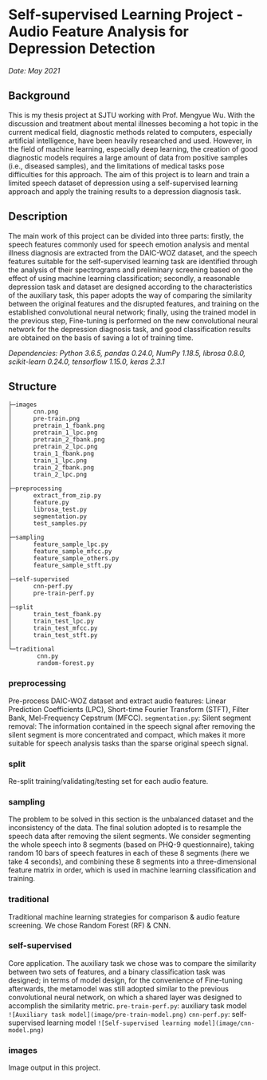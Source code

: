 # Self-supervised Learning Project - Audio Feature Analysis for Depression Detection

*Date: May 2021*
## Background
This is my thesis project at SJTU working with Prof. Mengyue Wu. With the discussion and treatment about mental illnesses becoming a hot topic in the current medical field, diagnostic methods related to computers, especially artificial intelligence, have been heavily researched and used. However, in the field of machine learning, especially deep learning, the creation of good diagnostic models requires a large amount of data from positive samples (i.e., diseased samples), and the limitations of medical tasks pose difficulties for this approach. The aim of this project is to learn and train a limited speech dataset of depression using a self-supervised learning approach and apply the training results to a depression diagnosis task.

## Description
The main work of this project can be divided into three parts: firstly, the speech features commonly used for speech emotion analysis and mental illness diagnosis are extracted from the DAIC-WOZ dataset, and the speech features suitable for the self-supervised learning task are identified through the analysis of their spectrograms and preliminary screening based on the effect of using machine learning classification; secondly, a reasonable depression task and dataset are designed according to the characteristics of the auxiliary task, this paper adopts the way of comparing the similarity between the original features and the disrupted features, and training on the established convolutional neural network; finally, using the trained model in the previous step, Fine-tuning is performed on the new convolutional neural network for the depression diagnosis task, and good classification results are obtained on the basis of saving a lot of training time.

*Dependencies: Python 3.6.5, pandas 0.24.0, NumPy 1.18.5, librosa 0.8.0, scikit-learn 0.24.0, tensorflow 1.15.0, keras 2.3.1*
## Structure
```
├─images
│      cnn.png
│      pre-train.png
│      pretrain_1_fbank.png
│      pretrain_1_lpc.png
│      pretrain_2_fbank.png
│      pretrain_2_lpc.png
│      train_1_fbank.png
│      train_1_lpc.png
│      train_2_fbank.png
│      train_2_lpc.png
│
├─preprocessing
│      extract_from_zip.py
│      feature.py
│      librosa_test.py
│      segmentation.py
│      test_samples.py
│
├─sampling
│      feature_sample_lpc.py
│      feature_sample_mfcc.py
│      feature_sample_others.py
│      feature_sample_stft.py
│
├─self-supervised
│      cnn-perf.py
│      pre-train-perf.py
│
├─split
│      train_test_fbank.py
│      train_test_lpc.py
│      train_test_mfcc.py
│      train_test_stft.py
│
└─traditional
        cnn.py
        random-forest.py
```
### preprocessing
Pre-process DAIC-WOZ dataset and extract audio features: Linear Prediction Coefficients (LPC), Short-time Fourier Transform (STFT), Filter Bank, Mel-Frequency Cepstrum (MFCC).
``segmentation.py``: Silent segment removal: The information contained in the speech signal after removing the silent segment is more concentrated and compact, which makes it more suitable for speech analysis tasks than the sparse original speech signal.
### split
Re-split training/validating/testing set for each audio feature.
### sampling
The problem to be solved in this section is the unbalanced dataset and the inconsistency of the data. The final solution adopted is to resample the speech data after removing the silent segments.
We consider segmenting the whole speech into 8 segments (based on PHQ-9 questionnaire), taking random 10 bars of speech features in each of these 8 segments (here we take 4 seconds), and combining these 8 segments into a three-dimensional feature matrix in order, which is used in machine learning classification and training.
### traditional
Traditional machine learning strategies for comparison & audio feature screening. We chose Random Forest (RF) & CNN.
### self-supervised
Core application. The auxiliary task we chose was to compare the similarity between two sets of features, and a binary classification task was designed; in terms of model design, for the convenience of Fine-tuning afterwards, the metamodel was still adopted similar to the previous convolutional neural network, on which a shared layer was designed to accomplish the similarity metric.
```pre-train-perf.py```: auxiliary task model
`  
![Auxiliary task model](image/pre-train-model.png)`
```cnn-perf.py```: self-supervised learning model
`![Self-supervised learning model](image/cnn-model.png)`
### images
Image output in this project.